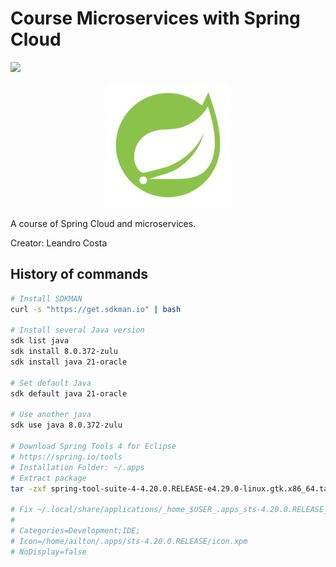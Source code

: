 # Course Microservices with Spring Cloud
![](https://img.shields.io/badge/status-progress-blue)

<p align="center">
<img src=".github/logo.png">
</p>

A course of Spring Cloud and microservices.

Creator: Leandro Costa

## History of commands

```bash
# Install SDKMAN
curl -s "https://get.sdkman.io" | bash

# Install several Java version
sdk list java
sdk install 8.0.372-zulu
sdk install java 21-oracle

# Set default Java
sdk default java 21-oracle

# Use another java
sdk use java 8.0.372-zulu

# Download Spring Tools 4 for Eclipse
# https://spring.io/tools
# Installation Folder: ~/.apps
# Extract package
tar -zxf spring-tool-suite-4-4.20.0.RELEASE-e4.29.0-linux.gtk.x86_64.tar.gz

# Fix ~/.local/share/applications/_home_$USER_.apps_sts-4.20.0.RELEASE_.desktop
#
# Categories=Development;IDE;
# Icon=/home/ailton/.apps/sts-4.20.0.RELEASE/icon.xpm
# NoDisplay=false
```
